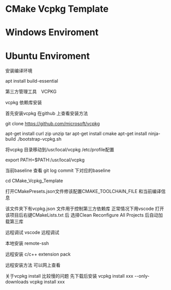 # CMake Vcpkg Template

# Windows Enviroment

# Ubuntu Enviroment
安装编译环境

apt install build-essential

第三方管理工具　VCPKG

vcpkg 依赖库安装

首先安装vcpkg
在github 上查看安装方法 

git clone https://github.com/microsoft/vcpkg

apt-get install curl zip unzip tar
apt-get install cmake
apt-get install ninja-build
./bootstrap-vcpkg.sh

将vcpkg 目录移动到/usr/local/vcpkg
/etc/profile配置

export PATH=$PATH:/usr/local/vcpkg

当前baseline 查看
git log 
commit 下对应的baseline 

cd CMake_Vcpkg_Template

打开CMakePresets.json文件修该配置CMAKE_TOOLCHAIN_FILE
和当前编译信息

该文件夹下有vcpkg.json 文件用于控制第三方依赖库
正常情况下用vscode 打开该项目后右键CMakeLists.txt 后
选择Clean Reconfigure All Projects 后自动加载第三库


远程调试
vscode 远程调试

本地安装
remote-ssh 

远程安装
c/c++ extension pack

远程安装方法
可以网上查看


关于vcpkg install 比较慢的问题
先下载后安装
vcpkg install xxx --only-downloads
vcpkg install xxx
